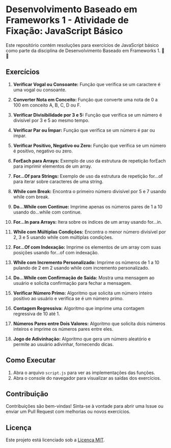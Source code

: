# Desenvolvimento Baseado em Frameworks 1 - Atividade de Fixação: JavaScript Básico

Este repositório contém resoluções para exercícios de JavaScript básico como parte da disciplina de Desenvolvimento Baseado em Frameworks 1. 🚀 🚀

## Exercícios

1. **Verificar Vogal ou Consoante:** Função que verifica se um caractere é uma vogal ou consoante.

2. **Converter Nota em Conceito:** Função que converte uma nota de 0 a 100 em conceito A, B, C, D ou F.

3. **Verificar Divisibilidade por 3 e 5:** Função que verifica se um número é divisível por 3 e 5 ao mesmo tempo.

4. **Verificar Par ou Ímpar:** Função que verifica se um número é par ou ímpar.

5. **Verificar Positivo, Negativo ou Zero:** Função que verifica se um número é positivo, negativo ou zero.

6. **ForEach para Arrays:** Exemplo de uso da estrutura de repetição forEach para imprimir elementos de um array.

7. **For...Of para Strings:** Exemplo de uso da estrutura de repetição for...of para iterar sobre caracteres de uma string.

8. **While com Break:** Encontra o primeiro número divisível por 5 e 7 usando while com break.

9. **Do...While com Continue:** Imprime apenas os números pares de 1 a 10 usando do...while com continue.

10. **For...In para Arrays:** Itera sobre os índices de um array usando for...in.

11. **While com Múltiplas Condições:** Encontra o menor número divisível por 2, 3 e 5 usando while com múltiplas condições.

12. **For...Of com Indexação:** Imprime os elementos de um array com suas posições usando for...of com indexação.

13. **While com Incremento Personalizado:** Imprime os números de 1 a 10 pulando de 2 em 2 usando while com incremento personalizado.

14. **Do...While com Confirmação de Saída:** Mostra uma mensagem ao usuário e solicita confirmação para fechar a mensagem.

15. **Verificar Número Primo:** Algoritmo que solicita um número inteiro positivo ao usuário e verifica se é um número primo.

16. **Contagem Regressiva:** Algoritmo que imprime uma contagem regressiva de 10 até 1.

17. **Números Pares entre Dois Valores:** Algoritmo que solicita dois números inteiros e imprime os números pares entre eles.

18. **Jogo de Adivinhação:** Algoritmo que gera um número aleatório e permite ao usuário adivinhar, fornecendo dicas.

## Como Executar

1. Abra o arquivo `script.js` para ver as implementações das funções.
2. Abra o console do navegador para visualizar as saídas dos exercícios.

## Contribuição

Contribuições são bem-vindas! Sinta-se à vontade para abrir uma Issue ou enviar um Pull Request com melhorias ou novos exercícios.

## Licença

Este projeto está licenciado sob a [Licença MIT](LICENSE).
